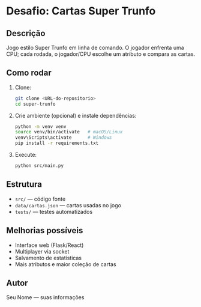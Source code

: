 # Desafio: Cartas Super Trunfo

## Descrição
Jogo estilo Super Trunfo em linha de comando. O jogador enfrenta uma CPU; cada rodada, o jogador/CPU escolhe um atributo e compara as cartas.

## Como rodar
1. Clone:
   ```bash
   git clone <URL-do-repositorio>
   cd super-trunfo
   ```
2. Crie ambiente (opcional) e instale dependências:
   ```bash
   python -m venv venv
   source venv/bin/activate   # macOS/Linux
   venv\Scripts\activate      # Windows
   pip install -r requirements.txt
   ```
3. Execute:
   ```bash
   python src/main.py
   ```

## Estrutura
- `src/` — código fonte
- `data/cartas.json` — cartas usadas no jogo
- `tests/` — testes automatizados

## Melhorias possíveis
- Interface web (Flask/React)
- Multiplayer via socket
- Salvamento de estatísticas
- Mais atributos e maior coleção de cartas

## Autor
Seu Nome — suas informações
